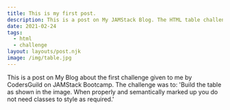 ```yaml
---
title: This is my first post.
description: This is a post on My JAMStack Blog. The HTML table challenge.
date: 2021-02-24
tags:
  - html
  - challenge
layout: layouts/post.njk
image: /img/table.jpg
---
```


This is a post on My Blog about the first challenge given to me by CodersGuild on JAMStack Bootcamp.
The challenge was to:
'Build the table as shown in the image. When properly and semantically marked up you do not need classes to style as required.'
